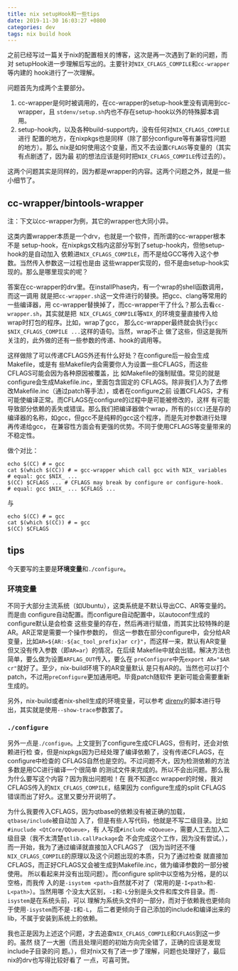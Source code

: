 ```yaml
---
title: nix setupHook和一些tips
date: 2019-11-30 16:03:27 +0800
categories: dev
tags: nix build hook
---
```


之前已经写过一篇关于nix的配置相关的博客，这次是再一次遇到了新的问题，而对
setupHook进一步理解后写出的。主要针对`NIX_CFLAGS_COMPILE`和`cc-wrapper`等内建的
hook进行了一次理解。

问题首先为成两个主要部分。
1. cc-wrapper是何时被调用的，在cc-wrapper的setup-hook里没有调用到cc-wrapper，且
`stdenv/setup.sh`内也不存在setup-hook以外的特殊脚本调用。
2. setup-hook内，以及各种build-support内，没有任何对`NIX_CFLAGS_COMPILE`进行
配置的地方，在nixpkgs也是同样（除了部分configure等有兼容性问题的地方）。那么
nix是如何使用这个变量，而又不去设置`CFLAGS`等变量的（其实有点剧透了，因为最
初的想法应该是何时把`NIX_CFLAGS_COMPILE`传过去的）。

这两个问题其实是同样的，因为都是wrapper的内容。这两个问题之外，就是一些小细节了。

<!-- more -->

## cc-wrapper/bintools-wrapper

注：下文以cc-wrapper为例，其它的wrapper也大同小异。

这类内置wrapper本质是一个drv，也就是一个软件，而所谓的cc-wrapper根本不是
setup-hook，在nixpkgs文档内这部分写到了setup-hook内，但他setup-hook的是自动加入
依赖进`NIX_CFLAGS_COMPILE`，而不是给GCC等传入这个参数。当然传入参数这一过程也是由
这些wrapper实现的，但不是由setup-hook实现的。那么是哪里现实的呢？

答案在cc-wrapper的drv里。在installPhase内，有一个wrap的shell函数调用，而这一调用
就是把`cc-wrapper.sh`这一文件进行的替换。把gcc、clang等常用的一些编译器，用
cc-wrapper替换掉了，而cc-wrapper干了什么？那么去看`cc-wrapper.sh`，其实就是把`
NIX_CFLAGS_COMPILE`等`NIX_`的环境变量直接传入给wrap时打包的程序。比如，wrap了gcc，
那么cc-wrapper最终就会执行`gcc $NIX_CFLAGS_COMPILE ...`这样的语句。当然，wrap不止
做了这些，但这是我所关注的，此外做的还有一些参数的传递、hook的调用等。

这样做除了可以传递CFLAGS外还有什么好处？在configure后一般会生成Makefile，或是有
些Makefile内会需要你人为设置一些CFLAGS，而这些CFLAGS可能会因为各种原因被覆盖，比
如Makefile的强制赋值。常见的就是configure会生成Makefile.inc，里面包含固定的
CFLAGS。除非我们人为了去修改Makefile.inc（通过patch等手法），或者在configure之前
设置CFLAGS，才有可能使编译正常。而CFLAGS在configure的过程中是可能被修改的，这样
有可能导致部分依赖的丢失或错误。那么我们把编译器做个wrap，所有的`$(CC)`还是存的
编译器的名称，如gcc，但gcc不是纯粹的gcc这个程序，而是先对参数进行处理再传递给gcc，
在兼容性方面会有更强的优势。不同于使用CFLAGS等变量带来的不稳定性。

做个对比：
```shell
echo $(CC) # = gcc
cat $(which $(CC)) # = gcc-wrapper which call gcc with NIX_ variables
# equal: gcc $NIX_ ...
$(CC) $CFLAGS ... # CFLAGS may break by configure or configure-hook.
# equal: gcc $NIX_ ... $CFLAGS ...
```
与
```shell
echo $(CC) # = gcc
cat $(which $(CC)) # = gcc
$(CC) $CFLAGS
```

## tips

今天要写的主要是**环境变量**和`./configure`。

### 环境变量
不同于大部分主流系统（如Ubuntu），这类系统是不默认导出CC、AR等变量的。而是由
configure自动配置。而configure自动配置中，以autoconf生成的configure默认是会检查
这些变量的存在，然后再进行赋值，而其实比较特殊的是AR。AR正常是需要一个操作参数的，
但这一参数在部分configure中，会分给AR变量，比如`AR=${AR:-${ac_tool_prefix}ar
cr}"`，而这样一来，默认有AR变量但又没有传入参数（即`AR=ar`）的情况，在后续
Makefile中就会出错。解决方法也简单，要么做为设置`ARFLAG_OUT`传入，要么在
`preConfigure`中先`export AR="$AR cr"`就好了。至少，nix-build环境下的AR变量默认
是只有AR的。当然也可以打个patch，不过用`preConfigure`更加通用吧。毕竟patch随软件
更新可能会需要重新生成的。

另外，nix-build或者nix-shell生成的环境变量，可以参考
[direnv](https://github.com/direnv/direnv/blob/master/stdlib.sh#L734)的脚本进行导
出，其实就是使用`--show-trace`参数罢了。

### `./configure`

另外一点是`./configue`。上文提到了configure生成CFLAGS，但有时，还会对依赖进行检
查，但是nixpkgs因为已经处理了编译依赖了，没有传递CFLAGS，在configure中检查的
CFLAGS自然也是空的。不过问题不大，因为检测依赖的方法多数是用CC进行编译一个很简单
的测试文件来完成的。所以不会出问题。那么我为什么要写这个内容？因为我出问题啦！在
我不知道cc wrapper的时候，我对CFLAGS传入的`NIX_CFLAGS_COMPILE`，结果因为
configure生成的split CFLAGS错误而出了好久。这里又要分开说明了。

为什么我要传入CFLAGS，因为qtbase的依赖没有被正确的加载，`qtbase/include`被自动加
入了，但是有些人写代码，他就是不写二级目录。比如`#inuclude <QtCore/QQueue>`，有
人写成`#include <QQueue>`，需要人工去加入二级目录（我不太清楚`qtlib.callPackage`会
不会完成这个工作，因为没有尝试。），而一开始，我为了通过编译就直接加入CFLAGS了
（因为当时还不懂`NIX_CFLAGS_COMPILE`的原理以及这个问题出现的本质，只为了通过检查
就直接加CFLAGS，而正好CFLAGS又会被生成到Makefile.inc，做为编译参数的一部分被使用。
所以看起来并没有出现问题）。而configure split中以空格为分格，是的以空格，而我传
入的是`-isystem <path>`自然就不对了（常用的是`-I<path>`和`-L<path>`）。当然用哪
个没太大区别，`-I`和`-L`分别是头文件和库文件目录。而`-isystem`是在系统头前，可以
理解为系统头文件的一部分，而对于依赖我也更倾向于使用`-isystem`而不是`-I`和`-L`，
后二者更倾向于自己添加的include和编译出来的lib，不属于安装到系统上的依赖。

我也正是因为上述这个问题，才去追查`NIX_CFLAGS_COMPILE`和`CFLAGS`到这一步的。虽然
绕了一大圈（而且处理问题的初始方向完全错了，正确的应该是发现include子目录的问
题。），但对nix又有了进一步了理解，问题也处理好了，最后nix的drv也写得比较好看了
一点，可喜可贺。

